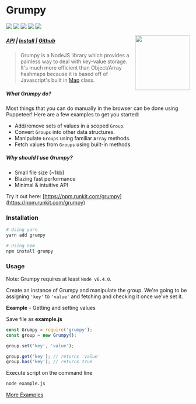 # Grumpy
<img src="https://badgen.net/npm/v/grumpy?color=purple&style=flat"> <img src="https://badgen.net/npm/dt/grumpy?color=purple&style=flat"> <img src="https://badgen.net/badge/size/1.1%20MB/purple?style=flat"> <img src="https://badgen.net/david/dep/cringiest/grumpy?color=purple&style=flat"> <img src="https://badgen.net/npm/license/grumpy?color=purple&style=flat">

<img src="https://grumpy.js.org/img/grumpy.svg" height="150" align="right">

##### [API](https://grumpy.js.org/api) | [Install](https://yarn.pm/grumpy) | [Github](https://github.com/cringiest/grumpy)

> Grumpy is a NodeJS library which provides a painless way to deal with key-value storage. It's much more efficient than Object/Array hashmaps because it is based off of Javascript's built in [Map](https://developer.mozilla.org/en-US/docs/Web/JavaScript/Reference/Global_Objects/Map) class. 

##### What Grumpy do?

Most things that you can do manually in the browser can be done using Puppeteer! Here are a few examples to get you started:

* Add/remove sets of values in a scoped `Group`.
* Convert `Groups` into other data structures.
* Manipulate `Groups` using familiar `Array` methods.
* Fetch values from `Groups` using built-in methods.

##### Why should I use Grumpy?

* Small file size (~1kb)  
* Blazing fast performance  
* Minimal & intuitive API

Try it out here: [https://npm.runkit.com/grumpy](https://npm.runkit.com/grumpy)

### Installation

```bash
# Using yarn
yarn add grumpy

# Using npm
npm install grumpy
```

### Usage
Note: Grumpy requires at least `Node v6.4.0`.

Create an instance of Grumpy and manipulate the group. We're going to be assigning `'key'` to `'value'` and fetching and checking it once we've set it.

**Example** - Getting and setting values

Save file as **example.js**

```js
const Grumpy = require('grumpy');
const group = new Grumpy();

group.set('key', 'value');

group.get('key'); // returns 'value'
group.has('key'); // returns true
```

Execute script on the command line
```bash
node example.js
```
[More Examples](https://grumpy.js.org/examples/)
